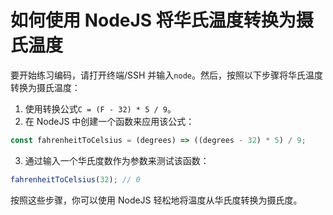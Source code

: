 # 如何使用 NodeJS 将华氏温度转换为摄氏温度

要开始练习编码，请打开终端/SSH 并输入`node`。然后，按照以下步骤将华氏温度转换为摄氏温度：

1. 使用转换公式`C = (F - 32) * 5 / 9`。
2. 在 NodeJS 中创建一个函数来应用该公式：

```js
const fahrenheitToCelsius = (degrees) => ((degrees - 32) * 5) / 9;
```

3. 通过输入一个华氏度数作为参数来测试该函数：

```js
fahrenheitToCelsius(32); // 0
```

按照这些步骤，你可以使用 NodeJS 轻松地将温度从华氏度转换为摄氏度。
